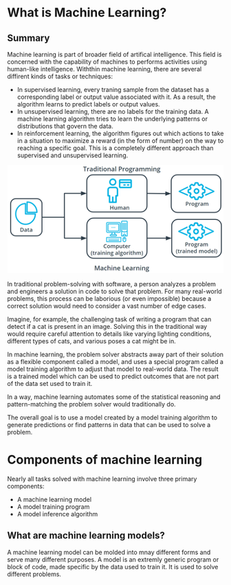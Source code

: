 # What is Machine Learning?
## Summary
Machine learning is part of broader field of artifical intelligence. This field is concerned with the capability of machines to performs activities using human-like intelligence. Withthin machine learning, there are several diffirent kinds of tasks or techniques:
* In supervised learning, every traning sample from the dataset has a corresponding label or output value associated with it. As a result, the algorithm learns to predict labels or output values.
* In unsupervised learning, there are no labels for the training data. A machine learning algorithm tries to learn the underlying patterns or distributions that govern the data.
* In reinforcement learning, the algorithm figures out which actions to take in a situation to maximize a reward (in the form of number) on the way to reaching a specific goal. This is a completely different approach than supervised and unsupervised learning.
  

![Traditional programming vs machine learning](images/tradml.png)

In traditional problem-solving with software, a person analyzes a problem and engineers a solution in code to solve that problem. For many real-world problems, this process can be laborious (or even impossible) because a correct solution would need to consider a vast number of edge cases.

Imagine, for example, the challenging task of writing a program that can detect if a cat is present in an image. Solving this in the traditional way would require careful attention to details like varying lighting conditions, different types of cats, and various poses a cat might be in.

In machine learning, the problem solver abstracts away part of their solution as a flexible component called a model, and uses a special program called a model training algorithm to adjust that model to real-world data. The result is a trained model which can be used to predict outcomes that are not part of the data set used to train it.

In a way, machine learning automates some of the statistical reasoning and pattern-matching the problem solver would traditionally do.

The overall goal is to use a model created by a model training algorithm to generate predictions or find patterns in data that can be used to solve a problem.

# Components of machine learning
Nearly all tasks solved with machine learning involve three primary components:
* A machine learning model
* A model training program
* A model inference algorithm

## What are machine learning models?
A machine learning model can be molded into mnay different forms and serve many different purposes. A model is an extremly generic program or block of code, made specific by the data used to train it. It is used to solve different problems.